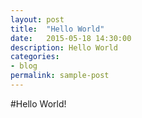 ```yaml
---
layout: post
title:  "Hello World"
date:   2015-05-18 14:30:00
description: Hello World
categories:
- blog
permalink: sample-post
---
```


#Hello World!